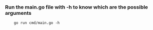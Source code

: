 ### Run the main.go file with -h to know which are the possible arguments
```shell
    go run cmd/main.go -h 
```
